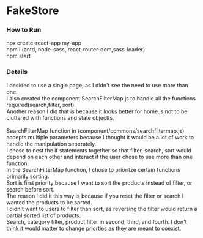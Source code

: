 # FakeStore

### How to Run
npx create-react-app my-app
</br>
npm i (antd, node-sass, react-router-dom,sass-loader)
</br>
npm start

### Details
I decided to use a single page, as I didn't see the need to use more than one. 
</br>
I also created the component SearchFilterMap.js to handle all the functions required(search,filter, sort).
</br>
Another reason I did that is because it looks better for home.js not to be cluttered with functions and state objectts.
</br>
</br>
SearchFilterMap function in (component/commons/searchfiltermap.js) accepts multiple parameters because I thought it would be a lot of work to handle the manipulation seperately. 
</br>
I chose to nest the if statements together so that filter, search, sort would depend on each other and interact if the user chose to use more than one function.
</br>
In the SearchFilterMap function, I chose to prioritze certain functions primarily sorting.
</br>
Sort is first priority because I want to sort the products instead of filter, or search before sort. 
</br>
The reason I did it this way is because if you reset the filter or search I wanted the products to be sorted.
</br>
I didn't want to users to filter than sort, as reversing the filter would return a partial sorted list of products.
</br>
Search, category filter, product filter in second, third, and fourth. I don't think it would matter to change priorties as they are meant to coexist.

